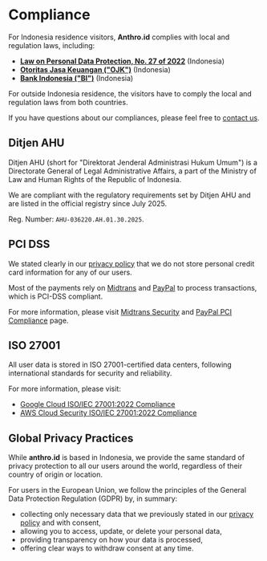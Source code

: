 # Compliance
For Indonesia residence visitors, **Anthro.id** complies with local and regulation laws, including:
- [**Law on Personal Data Protection, No. 27 of 2022**](https://peraturan.bpk.go.id/Details/229798/uu-no-27-tahun-2022) (Indonesia)
- [**Otoritas Jasa Keuangan ("OJK")**](http://ojk.go.id/) (Indonesia)
- [**Bank Indonesia ("BI")**](https://www.bi.go.id/) (Indonesia)

For outside Indonesia residence, the visitors have to comply the local and regulation laws from both countries.

If you have questions about our compliances, please feel free to [contact us](https://anthro.id/contact).

## Ditjen AHU
Ditjen AHU (short for "Direktorat Jenderal Administrasi Hukum Umum") is a Directorate General of Legal Administrative Affairs, a part of the Ministry of Law and Human Rights of the Republic of Indonesia.

We are compliant with the regulatory requirements set by Ditjen AHU and are listed in the official registry since July 2025.

Reg. Number: `AHU-036220.AH.01.30.2025`.

## PCI DSS
We stated clearly in our [privacy policy](/legal/consumer/privacy) that we do not store personal credit card information for any of our users.

Most of the payments rely on [Midtrans](https://midtrans.com) and [PayPal](https://paypal.com) to process transactions, which is PCI-DSS compliant.

For more information, please visit [Midtrans Security](https://midtrans.com/security) and [PayPal PCI Compliance](https://www.paypal.com/id/webapps/mpp/pci-compliance?locale.x=en_ID) page.

## ISO 27001
All user data is stored in ISO 27001-certified data centers, following international standards for security and reliability.

For more information, please visit:
- [Google Cloud ISO/IEC 27001:2022 Compliance](https://cloud.google.com/security/compliance/iso-27001)
- [AWS Cloud Security ISO/IEC 27001:2022 Compliance](https://aws.amazon.com/compliance/iso-27001-faqs/)

## Global Privacy Practices
While **anthro.id** is based in Indonesia, we provide the same standard of privacy protection to all our users around the world, regardless of their country of origin or location.

For users in the European Union, we follow the principles of the General Data Protection Regulation (GDPR) by, in summary:
- collecting only necessary data that we previously stated in our [privacy policy](/legal/consumer/privacy) and with consent,
- allowing you to access, update, or delete your personal data,
- providing transparency on how your data is processed,
- offering clear ways to withdraw consent at any time.